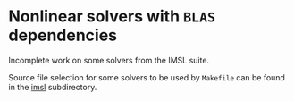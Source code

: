 # Nonlinear solvers with `BLAS` dependencies
Incomplete work on some solvers from the IMSL suite.

Source file selection for some solvers to be used by `Makefile` can be found
in the [imsl](imsl/imsl.mk) subdirectory.
